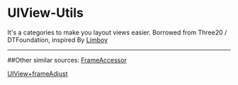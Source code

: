 UIView-Utils
============

It's a categories to make you layout views easier.
Borrowed from Three20 / DTFoundation, inspired By [Limboy](http://blog.leezhong.com)

-------
##Other similar sources:
[FrameAccessor](https://github.com/AlexDenisov/FrameAccessor)

[UIView+frameAdjust](https://gist.github.com/tangqiaoboy/8131327)
